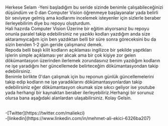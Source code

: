 Herkese Selam
-Yeni başladığım bu seride sizinde benimle çalışabileceğinizi düşündüm ve 0 dan Computer Vision öğrenmeye başlayanalar yada belirli bir seviyeye gelmiş ama kodlarımı incelemek isteyenler için sizlerle beraber ilerleyebilirim diye bu repoyu oluşturdum.
</br>
Hali hazırda Computer Vision Üzerine bir eğitim alıyorsanız bu repoyu onunla paralel takip edebilirsiniz ne yazıkkı kodları yazdığım anda size aktaramıyıcağım için ben yazdıktan belli bir süre sonra göreceksini bu da sizin benden 1-2 gün geride çalışmanız demek.
</br>
Repoda belli başlı kilit kodların açıklaması ingilizce bir şekilde yapıtkları işlerin simple açıklaması yer alıcak ama bir çok kişiye zor gelen dökümantasyon üzerinden ilerlemek zorundasınız benim yazdığım kodların ne işe yaradığını her güncellemede belirteceğim dökümantasyondan takip edebilirsiniz.
</br>
Benimle birlikte 0'dan çalışmak için bu reponun günlük güncellemelerini takip edip kodların ne işe yaradıklarını dökümantasyonlardan takip edebilirsiniz eğer dökümantasyon okumak size sıkıcı geliyor ise youtube yada herhangi bir kaynaktan beraber ilerleyebiliriz.Herhangi bir sorunuz olursa bana aşağıdaki alanlardan ulaşabilirsiniz. Kolay Gelsin.

</br>
-[Twitter](https://twitter.com/maliekci)
</br>
-[linkedin](https://www.linkedin.com/in/mehmet-ali-ekici-6326ba207)






